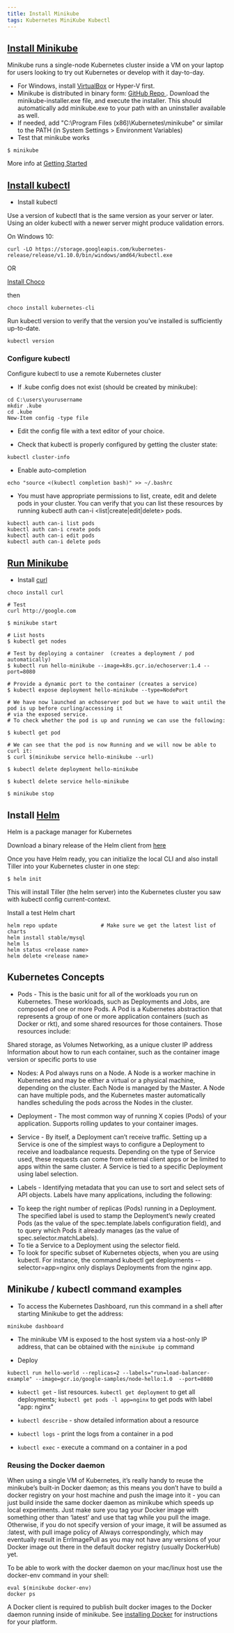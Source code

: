 ```yaml
---
title: Install Minikube
tags: Kubernetes MiniKube Kubectl
---
```


## [Install Minikube]( https://kubernetes.io/docs/tasks/tools/install-minikube/ )

Minikube runs a single-node Kubernetes cluster inside a VM on your laptop for users looking to try out Kubernetes or develop with it day-to-day.

- For Windows, install [VirtualBox](https://www.virtualbox.org/wiki/Downloads) or Hyper-V first.
- Minikube is distributed in binary form: [ GitHub Repo ]( https://github.com/kubernetes/minikube/releases ). Download the minikube-installer.exe file, and execute the installer. This should automatically add minikube.exe to your path with an uninstaller available as well.
- If needed, add "C:\Program Files (x86)\Kubernetes\minikube" or similar to the PATH (in System Settings > Environment Variables)
- Test that minikube works

```shell
$ minikube
```

More info at [Getting Started]( https://kubernetes.io/docs/getting-started-guides/minikube/ )


## [Install kubectl]( https://kubernetes.io/docs/tasks/tools/install-kubectl/ )


- Install kubectl

Use a version of kubectl that is the same version as your server or later. Using an older kubectl with a newer server might produce validation errors.

On Windows 10:

```shell
curl -LO https://storage.googleapis.com/kubernetes-release/release/v1.10.0/bin/windows/amd64/kubectl.exe
```

OR

[Install Choco]( https://chocolatey.org/install )

then 

```shell
choco install kubernetes-cli
```

Run kubectl version to verify that the version you’ve installed is sufficiently up-to-date.

```shell
kubectl version
```

### Configure kubectl

Configure kubectl to use a remote Kubernetes cluster

- If .kube config does not exist (should be created by minikube): 

```shell
cd C:\users\yourusername
mkdir .kube
cd .kube
New-Item config -type file
```

- Edit the config file with a text editor of your choice.

- Check that kubectl is properly configured by getting the cluster state:

```shell
kubectl cluster-info
```

- Enable auto-completion

```shell
echo "source <(kubectl completion bash)" >> ~/.bashrc
```

- You must have appropriate permissions to list, create, edit and delete pods in your cluster. 
You can verify that you can list these resources by running kubectl auth can-i <list|create|edit|delete> pods.

```shell
kubectl auth can-i list pods
kubectl auth can-i create pods
kubectl auth can-i edit pods
kubectl auth can-i delete pods
```


## [Run Minikube]( https://kubernetes.io/docs/getting-started-guides/minikube/ )

- Install [curl]( https://curl.haxx.se/)

```shell
choco install curl

# Test
curl http://google.com 
```

```shell
$ minikube start

# List hosts
$ kubectl get nodes

# Test by deploying a container  (creates a deployment / pod automatically)
$ kubectl run hello-minikube --image=k8s.gcr.io/echoserver:1.4 --port=8080

# Provide a dynamic port to the container (creates a service)
$ kubectl expose deployment hello-minikube --type=NodePort
 
# We have now launched an echoserver pod but we have to wait until the pod is up before curling/accessing it
# via the exposed service.
# To check whether the pod is up and running we can use the following:

$ kubectl get pod

# We can see that the pod is now Running and we will now be able to curl it:
$ curl $(minikube service hello-minikube --url)

$ kubectl delete deployment hello-minikube

$ kubectl delete service hello-minikube

$ minikube stop
```

## Install [Helm]( https://helm.sh/ )

Helm is a package manager for Kubernetes

Download a binary release of the Helm client from [here]( https://github.com/kubernetes/helm/releases )

Once you have Helm ready, you can initialize the local CLI and also install Tiller into your Kubernetes cluster in one step:

```shell
$ helm init
```

This will install Tiller (the helm server) into the Kubernetes cluster you saw with kubectl config current-context.

Install a test Helm chart

```shell
helm repo update              # Make sure we get the latest list of charts
helm install stable/mysql
helm ls
helm status <release name>
helm delete <release name>
```

## Kubernetes Concepts

- Pods - This is the basic unit for all of the workloads you run on Kubernetes. These workloads, such as Deployments and Jobs, are composed of one or more Pods.
A Pod is a Kubernetes abstraction that represents a group of one or more application containers (such as Docker or rkt), and some shared resources for those containers. Those resources include:

Shared storage, as Volumes
Networking, as a unique cluster IP address
Information about how to run each container, such as the container image version or specific ports to use

- Nodes: A Pod always runs on a Node. A Node is a worker machine in Kubernetes and may be either a virtual or a physical machine, depending on the cluster. Each Node is managed by the Master. A Node can have multiple pods, and the Kubernetes master automatically handles scheduling the pods across the Nodes in the cluster. 

- Deployment - The most common way of running X copies (Pods) of your application. Supports rolling updates to your container images.

- Service - By itself, a Deployment can’t receive traffic. Setting up a Service is one of the simplest ways to configure a Deployment to receive and loadbalance requests. Depending on the type of Service used, these requests can come from external client apps or be limited to apps within the same cluster. A Service is tied to a specific Deployment using label selection.

- Labels - Identifying metadata that you can use to sort and select sets of API objects. Labels have many applications, including the following:

* To keep the right number of replicas (Pods) running in a Deployment. The specified label is used to stamp the Deployment’s newly created Pods (as the value of the spec.template.labels configuration field), and to query which Pods it already manages (as the value of spec.selector.matchLabels).
* To tie a Service to a Deployment using the selector field.
* To look for specific subset of Kubernetes objects, when you are using kubectl. For instance, the command kubectl get deployments --selector=app=nginx only displays Deployments from the nginx app.


## Minikube / kubectl command examples

- To access the Kubernetes Dashboard, run this command in a shell after starting Minikube to get the address:

```shell
minikube dashboard
```

- The minikube VM is exposed to the host system via a host-only IP address, that can be obtained with the ``minikube ip`` command

- Deploy

```shell
kubectl run hello-world --replicas=2 --labels="run=load-balancer-example" --image=gcr.io/google-samples/node-hello:1.0  --port=8080
```

- ``kubectl get`` - list resources. ``kubectl get deployment`` to get all deployments; ``kubectl get pods -l app=nginx`` to get pods with label "app: nginx"

- ``kubectl describe`` - show detailed information about a resource
- ``kubectl logs`` - print the logs from a container in a pod
- ``kubectl exec`` - execute a command on a container in a pod


### Reusing the Docker daemon

When using a single VM of Kubernetes, it’s really handy to reuse the minikube’s built-in Docker daemon; as this means you don’t have to build a docker registry on your host machine and push the image into it - you can just build inside the same docker daemon as minikube which speeds up local experiments. Just make sure you tag your Docker image with something other than ‘latest’ and use that tag while you pull the image. Otherwise, if you do not specify version of your image, it will be assumed as :latest, with pull image policy of Always correspondingly, which may eventually result in ErrImagePull as you may not have any versions of your Docker image out there in the default docker registry (usually DockerHub) yet.

To be able to work with the docker daemon on your mac/linux host use the docker-env command in your shell:

```shell
eval $(minikube docker-env)
docker ps
```

A Docker client is required to publish built docker images to the Docker daemon running inside of minikube. 
See [installing Docker]( https://docs.docker.com/install/ ) for instructions for your platform.
